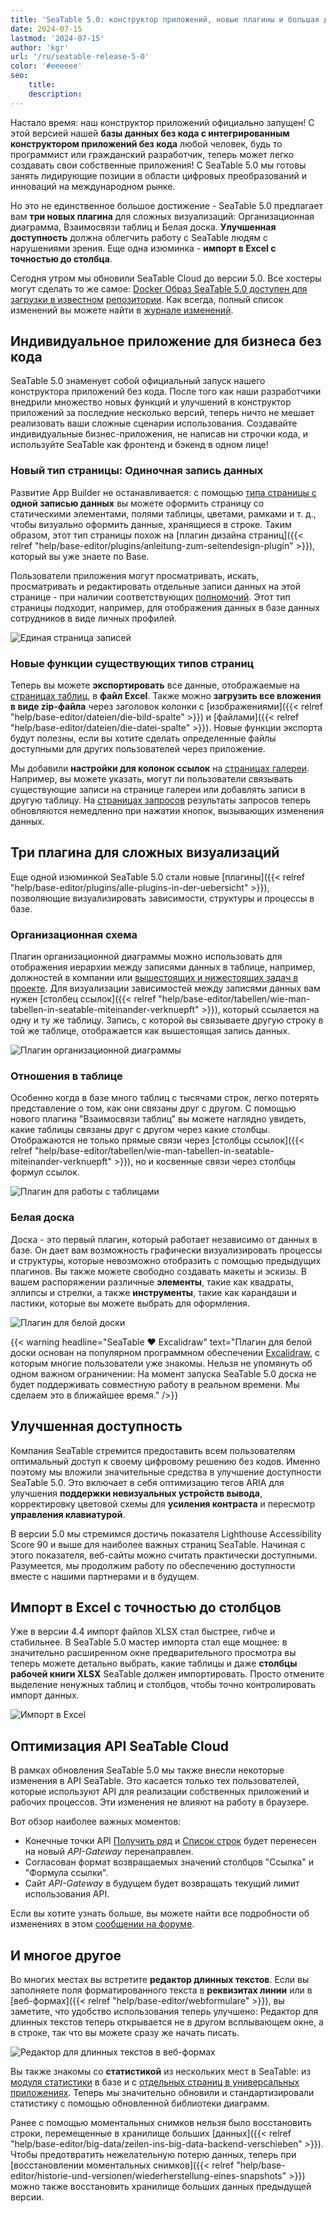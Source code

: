 ```yaml
---
title: 'SeaTable 5.0: конструктор приложений, новые плагины и большая доступность'
date: 2024-07-15
lastmod: '2024-07-15'
author: 'kgr'
url: '/ru/seatable-release-5-0'
color: '#eeeeee'
seo:
    title:
    description:
---
```


Настало время: наш конструктор приложений официально запущен! С этой версией нашей **базы данных без кода с интегрированным конструктором приложений без кода** любой человек, будь то программист или гражданский разработчик, теперь может легко создавать свои собственные приложения! С SeaTable 5.0 мы готовы занять лидирующие позиции в области цифровых преобразований и инноваций на международном рынке.

Но это не единственное большое достижение - SeaTable 5.0 предлагает вам **три новых плагина** для сложных визуализаций: Организационная диаграмма, Взаимосвязи таблиц и Белая доска. **Улучшенная доступность** должна облегчить работу с SeaTable людям с нарушениями зрения. Еще одна изюминка - **импорт в Excel с точностью до столбца**.

Сегодня утром мы обновили SeaTable Cloud до версии 5.0. Все хостеры могут сделать то же самое: [Docker Образ SeaTable 5.0 доступен для загрузки в известном](https://hub.docker.com/r/seatable/seatable-enterprise) [репозитории](https://hub.docker.com/r/seatable/seatable-enterprise). Как всегда, полный список изменений вы можете найти в [журнале изменений](https://seatable.io/ru/docs/changelog/version-5/).

## Индивидуальное приложение для бизнеса без кода

SeaTable 5.0 знаменует собой официальный запуск нашего конструктора приложений без кода. После того как наши разработчики внедрили множество новых функций и улучшений в конструктор приложений за последние несколько версий, теперь ничто не мешает реализовать ваши сложные сценарии использования. Создавайте индивидуальные бизнес-приложения, не написав ни строчки кода, и используйте SeaTable как фронтенд и бэкенд в одном лице!

### Новый тип страницы: Одиночная запись данных

Развитие App Builder не останавливается: с помощью [типа страницы с](https://seatable.io/ru/docs/universelle-apps/seitentypen-in-der-universellen-app/) **одной записью данных** вы можете оформить страницу со статическими элементами, полями таблицы, цветами, рамками и т. д., чтобы визуально оформить данные, хранящиеся в строке. Таким образом, этот тип страницы похож на [плагин дизайна страниц]({{< relref "help/base-editor/plugins/anleitung-zum-seitendesign-plugin" >}}), который вы уже знаете по Base.

Пользователи приложения могут просматривать, искать, просматривать и редактировать отдельные записи данных на этой странице - при наличии соответствующих [полномочий](https://seatable.io/ru/docs/universelle-apps/seitenberechtigungen-in-einer-universellen-app/). Этот тип страницы подходит, например, для отображения данных в базе данных сотрудников в виде личных профилей.

![Единая страница записей](Single-Record-Page-min.gif)

### Новые функции существующих типов страниц

Теперь вы можете **экспортировать** все данные, отображаемые на [страницах таблиц](https://seatable.io/ru/docs/seitentypen-in-universellen-apps/tabellenseiten-in-universellen-apps/), в **файл Excel**. Также можно **загрузить все вложения в виде zip-файла** через заголовок колонки с [изображениями]({{< relref "help/base-editor/dateien/die-bild-spalte" >}}) и [файлами]({{< relref "help/base-editor/dateien/die-datei-spalte" >}}). Новые функции экспорта будут полезны, если вы хотите сделать определенные файлы доступными для других пользователей через приложение.

Мы добавили **настройки для колонок ссылок** на [страницах галереи](https://seatable.io/ru/docs/seitentypen-in-universellen-apps/galerieseiten-in-universellen-apps/). Например, вы можете указать, могут ли пользователи связывать существующие записи на странице галереи или добавлять записи в другую таблицу. На [страницах запросов](https://seatable.io/ru/docs/seitentypen-in-universellen-apps/abfrageseiten-in-universellen-apps/) результаты запросов теперь обновляются немедленно при нажатии кнопок, вызывающих изменения данных.

## Три плагина для сложных визуализаций

Еще одной изюминкой SeaTable 5.0 стали новые [плагины]({{< relref "help/base-editor/plugins/alle-plugins-in-der-uebersicht" >}}), позволяющие визуализировать зависимости, структуры и процессы в базе.

### Организационная схема

Плагин организационной диаграммы можно использовать для отображения иерархии между записями данных в таблице, например, должностей в компании или [вышестоящих и нижестоящих задач в проекте](https://seatable.io/ru/projektstrukturplan-vorlage/). Для визуализации зависимостей между записями данных вам нужен [столбец ссылок]({{< relref "help/base-editor/tabellen/wie-man-tabellen-in-seatable-miteinander-verknuepft" >}}), который ссылается на одну и ту же таблицу. Запись, с которой вы связываете другую строку в той же таблице, отображается как вышестоящая запись данных.

![Плагин организационной диаграммы](Organigramm-Plugin.png)

### Отношения в таблице

Особенно когда в базе много таблиц с тысячами строк, легко потерять представление о том, как они связаны друг с другом. С помощью нового плагина "Взаимосвязи таблиц" вы можете наглядно увидеть, какие таблицы связаны друг с другом через какие столбцы. Отображаются не только прямые связи через [столбцы ссылок]({{< relref "help/base-editor/tabellen/wie-man-tabellen-in-seatable-miteinander-verknuepft" >}}), но и косвенные связи через столбцы формул ссылок.

![Плагин для работы с таблицами](Table-Relationships-Plugin.png)

### Белая доска

Доска - это первый плагин, который работает независимо от данных в базе. Он дает вам возможность графически визуализировать процессы и структуры, которые невозможно отобразить с помощью предыдущих плагинов. Вы также можете свободно создавать макеты и эскизы. В вашем распоряжении различные **элементы**, такие как квадраты, эллипсы и стрелки, а также **инструменты**, такие как карандаши и ластики, которые вы можете выбрать для оформления.

![Плагин для белой доски](Whiteboard-Plugin.png)

{{< warning headline="SeaTable ♥ Excalidraw" text="Плагин для белой доски основан на популярном программном обеспечении [Excalidraw](https://plus.excalidraw.com/), с которым многие пользователи уже знакомы. Нельзя не упомянуть об одном важном ограничении: На момент запуска SeaTable 5.0 доска не будет поддерживать совместную работу в реальном времени. Мы сделаем это в ближайшее время." />}}

## Улучшенная доступность

Компания SeaTable стремится предоставить всем пользователям оптимальный доступ к своему цифровому решению без кодов. Именно поэтому мы вложили значительные средства в улучшение доступности SeaTable 5.0. Это включает в себя оптимизацию тегов ARIA для улучшения **поддержки невизуальных устройств вывода**, корректировку цветовой схемы для **усиления контраста** и пересмотр **управления клавиатурой**.

В версии 5.0 мы стремимся достичь показателя Lighthouse Accessibility Score 90 и выше для наиболее важных страниц SeaTable. Начиная с этого показателя, веб-сайты можно считать практически доступными. Разумеется, мы продолжим работу по обеспечению доступности вместе с нашими партнерами и в будущем.

## Импорт в Excel с точностью до столбцов

Уже в версии 4.4 импорт файлов XLSX стал быстрее, гибче и стабильнее. В SeaTable 5.0 мастер импорта стал еще мощнее: в значительно расширенном окне предварительного просмотра вы теперь можете детально выбрать, какие таблицы и даже **столбцы рабочей книги XLSX** SeaTable должен импортировать. Просто отмените выделение ненужных таблиц и столбцов, чтобы точно контролировать импорт данных.

![Импорт в Excel](Excel-Import.gif)

## Оптимизация API SeaTable Cloud

В рамках обновления SeaTable 5.0 мы также внесли некоторые изменения в API SeaTable. Это касается только тех пользователей, которые используют API для реализации собственных приложений и рабочих процессов. Эти изменения не влияют на работу в браузере.

Вот обзор наиболее важных моментов:

- Конечные точки API [Получить ряд](https://api.seatable.com/reference/getrowdeprecated) и [Список строк](https://api.seatable.com/reference/listrowsdeprecated) будет перенесен на новый _API-Gateway_ перенаправлен.
- Согласован формат возвращаемых значений столбцов "Ссылка" и "Формула ссылки".
- Сайт _API-Gateway_ в будущем будет возвращать текущий лимит использования API.

Если вы хотите узнать больше, вы можете найти все подробности об изменениях в этом [сообщении на форуме](https://forum.seatable.com/t/important-changes-to-api-and-seatable-cloud-with-version-5-0/4887).

## И многое другое

Во многих местах вы встретите **редактор длинных текстов**. Если вы заполняете поля форматированного текста в **реквизитах линии** или в [веб-формах]({{< relref "help/base-editor/webformulare" >}}), вы заметите, что удобство использования теперь улучшено: Редактор для длинных текстов теперь открывается не в другом всплывающем окне, а в строке, так что вы можете сразу же начать писать.

![Редактор для длинных текстов в веб-формах](Long-text-editor-in-web-forms.png)

Вы также знакомы со **статистикой** из нескольких мест в SeaTable: из [модуля статистики](https://seatable.io/ru/docs/statistiken-und-datenanalyse/anleitung-zum-statistik-modul/) в базе и с [отдельных страниц в универсальных приложениях](https://seatable.io/ru/docs/seitentypen-in-universellen-apps/individuelle-seiten-in-universellen-apps/). Теперь мы значительно обновили и стандартизировали статистику с помощью обновленной библиотеки диаграмм.

Ранее с помощью моментальных снимков нельзя было восстановить строки, перемещенные в хранилище больших [данных]({{< relref "help/base-editor/big-data/zeilen-ins-big-data-backend-verschieben" >}}). Чтобы предотвратить нежелательную потерю данных, теперь при [восстановлении моментальных снимков]({{< relref "help/base-editor/historie-und-versionen/wiederherstellung-eines-snapshots" >}}) можно также восстановить хранилище больших данных предыдущей версии.
